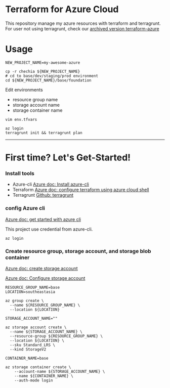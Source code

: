 Terraform for Azure Cloud
===

This repository manage my azure resources with terraform and terragrunt. For user not using terragrunt, check our [archived version terraform-azure](archived/azure/README.md)

# Usage

```
NEW_PROJECT_NAME=my-awesome-azure

cp -r chechia ${NEW_PROJECT_NAME}
# cd to base/dev/staging/prod environment
cd ${NEW_PROJECT_NAME}/base/foundation
```

Edit environments
- resource group name
- storage account name
- storage container name
```
vim env.tfvars

az login
terragrunt init && terragrunt plan
```

---

# First time? Let's Get-Started!

### Install tools

- Azure-cli [Azure doc: Install azure-cli](https://docs.microsoft.com/en-us/cli/azure/install-azure-cli?WT.mc_id=AZ-MVP-5003985)
- Terraform [Azure doc: configure terraform using azure cloud shell](https://docs.microsoft.com/en-us/azure/developer/terraform/get-started-cloud-shell?WT.mc_id=AZ-MVP-5003985)
- Terragrunt [Github: terragrunt](https://github.com/gruntwork-io/terragrunt)

### config Azure cli

[Azure doc: get started with azure cli](https://docs.microsoft.com/en-us/cli/azure/get-started-with-azure-cli?WT.mc_id=AZ-MVP-5003985)

This project use credential from azure-cli.
```
az login
```

### Create resource group, storage account, and storage blob container

[Azure doc: create storage account](https://docs.microsoft.com/en-us/azure/storage/common/storage-account-create?WT.mc_id=AZ-MVP-5003985&tabs=azure-cli#create-a-storage-account-1)

[Azure doc: Configure storage account](https://docs.microsoft.com/en-us/azure/developer/terraform/store-state-in-azure-storage?WT.mc_id=AZ-MVP-5003985#configure-storage-account)

```
RESOURCE_GROUP_NAME=base
LOCATION=southeastasia

az group create \
  --name ${RESOURCE_GROUP_NAME} \
  --location ${LOCATION}

STORAGE_ACCOUNT_NAME=""

az storage account create \
  --name ${STORAGE_ACCOUNT_NAME} \
  --resource-group ${RESOURCE_GROUP_NAME} \
  --location ${LOCATION} \
  --sku Standard_LRS \
  --kind StorageV2

CONTAINER_NAME=base

az storage container create \
    --account-name ${STORAGE_ACCOUNT_NAME} \
    --name ${CONTAINER_NAME} \
    --auth-mode login
```
